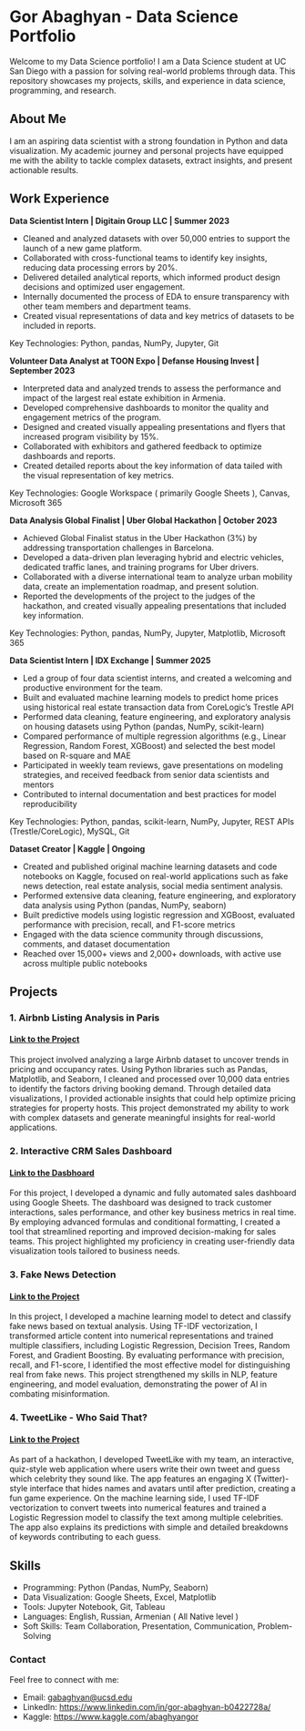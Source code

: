 # Gor Abaghyan - Data Science Portfolio

Welcome to my Data Science portfolio! I am a Data Science student at UC San Diego with a passion for solving real-world problems through data. This repository showcases my projects, skills, and experience in data science, programming, and research.

## About Me

I am an aspiring data scientist with a strong foundation in Python and data visualization. My academic journey and personal projects have equipped me with the ability to tackle complex datasets, extract insights, and present actionable results.

## Work Experience

**Data Scientist Intern | Digitain Group LLC | Summer 2023**
- Cleaned and analyzed datasets with over 50,000 entries to support the launch of a new game platform.
- Collaborated with cross-functional teams to identify key insights, reducing data processing errors by 20%.
- Delivered detailed analytical reports, which informed product design decisions and optimized user engagement.
- Internally documented the process of EDA to ensure transparency with other team members and department teams.
- Created visual representations of data and key metrics of datasets to be included in reports.

Key Technologies: Python, pandas, NumPy, Jupyter, Git

**Volunteer Data Analyst at TOON Expo | Defanse Housing Invest | September 2023**
- Interpreted data and analyzed trends to assess the performance and impact of the largest real estate exhibition in Armenia.
- Developed comprehensive dashboards to monitor the quality and engagement metrics of the program.
- Designed and created visually appealing presentations and flyers that increased program visibility by 15%.
- Collaborated with exhibitors and gathered feedback to optimize dashboards and reports.
- Created detailed reports about the key information of data tailed with the visual representation of key metrics.

Key Technologies: Google Workspace ( primarily Google Sheets ), Canvas, Microsoft 365

**Data Analysis Global Finalist | Uber Global Hackathon | October 2023**
- Achieved Global Finalist status in the Uber Hackathon (3%) by addressing transportation challenges in Barcelona.
- Developed a data-driven plan leveraging hybrid and electric vehicles, dedicated traffic lanes, and training programs for Uber drivers.
- Collaborated with a diverse international team to analyze urban mobility data, create an implementation roadmap, and present solution.
- Reported the developments of the project to the judges of the hackathon, and created visually appealing presentations that included key information.
  

Key Technologies: Python, pandas, NumPy, Jupyter, Matplotlib, Microsoft 365

**Data Scientist Intern | IDX Exchange | Summer 2025**
- Led a group of four data scientist interns, and created a welcoming and productive environment for the team.
- Built and evaluated machine learning models to predict home prices using historical real estate transaction data from CoreLogic’s Trestle API
- Performed data cleaning, feature engineering, and exploratory analysis on housing datasets using Python (pandas, NumPy, scikit-learn)
- Compared performance of multiple regression algorithms (e.g., Linear Regression, Random Forest, XGBoost) and selected the best model based on R-square and MAE
- Participated in weekly team reviews, gave presentations on modeling strategies, and received feedback from senior data scientists and mentors
- Contributed to internal documentation and best practices for model reproducibility

Key Technologies: Python, pandas, scikit-learn, NumPy, Jupyter, REST APIs (Trestle/CoreLogic), MySQL, Git


**Dataset Creator | Kaggle | Ongoing**
- Created and published original machine learning datasets and code notebooks on Kaggle, focused on real-world applications such as fake news detection, real estate analysis, social media sentiment analysis.
- Performed extensive data cleaning, feature engineering, and exploratory data analysis using Python (pandas, NumPy, seaborn)
- Built predictive models using logistic regression and XGBoost, evaluated performance with precision, recall, and F1-score metrics
- Engaged with the data science community through discussions, comments, and dataset documentation
- Reached over 15,000+ views and 2,000+ downloads, with active use across multiple public notebooks

## Projects

### 1. Airbnb Listing Analysis in Paris
#### [Link to the Project](https://www.kaggle.com/code/abaghyangor/airbnb-project) <br>
This project involved analyzing a large Airbnb dataset to uncover trends in pricing and occupancy rates. Using Python libraries such as Pandas, Matplotlib, and Seaborn, I cleaned and processed over 10,000 data entries to identify the factors driving booking demand. Through detailed data visualizations, I provided actionable insights that could help optimize pricing strategies for property hosts. This project demonstrated my ability to work with complex datasets and generate meaningful insights for real-world applications.


### 2. Interactive CRM Sales Dashboard
#### [Link to the Dasbhoard](https://docs.google.com/spreadsheets/d/1CBoRVgpnTeBB8h5gxVzkNOoIWWElK_bQFLD_fe2R8N4/edit?usp=sharing) <br> 
For this project, I developed a dynamic and fully automated sales dashboard using Google Sheets. The dashboard was designed to track customer interactions, sales performance, and other key business metrics in real time. By employing advanced formulas and conditional formatting, I created a tool that streamlined reporting and improved decision-making for sales teams. This project highlighted my proficiency in creating user-friendly data visualization tools tailored to business needs.

### 3. Fake News Detection
#### [Link to the Project](https://www.kaggle.com/code/abaghyangor/fake-news) <br>
In this project, I developed a machine learning model to detect and classify fake news based on textual analysis. Using TF-IDF vectorization, I transformed article content into numerical representations and trained multiple classifiers, including Logistic Regression, Decision Trees, Random Forest, and Gradient Boosting. By evaluating performance with precision, recall, and F1-score, I identified the most effective model for distinguishing real from fake news. This project strengthened my skills in NLP, feature engineering, and model evaluation, demonstrating the power of AI in combating misinformation.


### 4. TweetLike - Who Said That?
#### [Link to the Project](https://github.com/abaghyangor/ripgor) <br>
As part of a hackathon, I developed TweetLike with my team, an interactive, quiz-style web application where users write their own tweet and guess which celebrity they sound like. The app features an engaging X (Twitter)-style interface that hides names and avatars until after prediction, creating a fun game experience. On the machine learning side, I used TF-IDF vectorization to convert tweets into numerical features and trained a Logistic Regression model to classify the text among multiple celebrities. The app also explains its predictions with simple and detailed breakdowns of keywords contributing to each guess.

## Skills
- Programming: Python (Pandas, NumPy, Seaborn)
- Data Visualization: Google Sheets, Excel, Matplotlib
- Tools: Jupyter Notebook, Git, Tableau
- Languages: English, Russian, Armenian ( All Native level )
- Soft Skills: Team Collaboration, Presentation, Communication, Problem-Solving

### Contact
Feel free to connect with me:

- Email: gabaghyan@ucsd.edu
- LinkedIn: https://www.linkedin.com/in/gor-abaghyan-b0422728a/
- Kaggle: https://www.kaggle.com/abaghyangor
